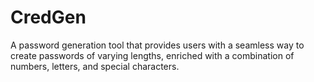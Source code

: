# CredGen

A password generation tool that provides users with a seamless way to create passwords of varying lengths, enriched with a combination of numbers, letters, and special characters.